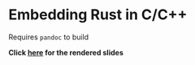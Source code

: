 # Embedding Rust in C/C++

Requires `pandoc` to build

**Click [here](https://ferrous-systems.github.io/rustconf-katharina-2018/rust-ffi.html#/) for the rendered slides**
